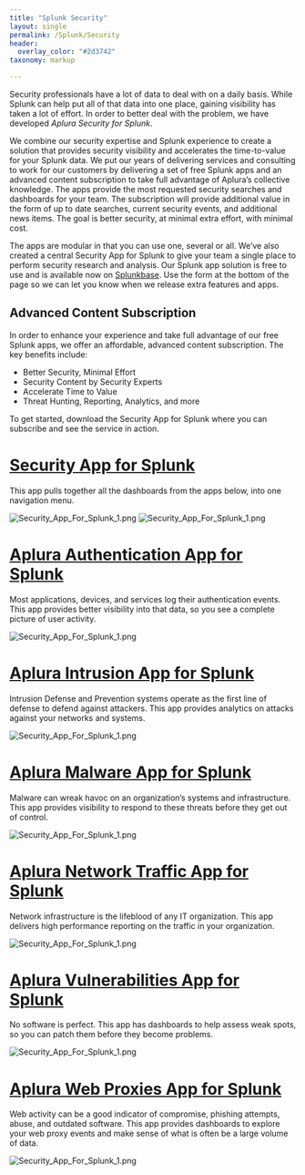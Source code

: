 ```yaml
---
title: "Splunk Security"
layout: single
permalink: /Splunk/Security
header:
  overlay_color: "#2d3742"
taxonomy: markup

---
```

Security professionals have a lot of data to deal with on a daily basis. While Splunk can help put all of that data into one place, gaining visibility has taken a lot of effort. In order to better deal with the problem, we have developed _Aplura Security for Splunk_.

We combine our security expertise and Splunk experience to create a solution that provides security visibility and accelerates the time-to-value for your Splunk data. We put our years of delivering services and consulting to work for our customers by delivering a set of free Splunk apps and an advanced content subscription to take full advantage of Aplura’s collective knowledge. The apps provide the most requested security searches and dashboards for your team. The subscription will provide additional value in the form of up to date searches, current security events, and additional news items. The goal is better security, at minimal extra effort, with minimal cost.

The apps are modular in that you can use one, several or all. We’ve also created a central Security App for Splunk to give your team a single place to perform security research and analysis. Our Splunk app solution is free to use and is available now on [Splunkbase](https://splunkbase.splunk.com/apps/#/author/aplura_llc). Use the form at the bottom of the page so we can let you know when we release extra features and apps.

## Advanced Content Subscription

In order to enhance your experience and take full advantage of our free Splunk apps, we offer an affordable, advanced content subscription. The key benefits include:

*   Better Security, Minimal Effort
*   Security Content by Security Experts
*   Accelerate Time to Value
*   Threat Hunting, Reporting, Analytics, and more

To get started, download the Security App for Splunk where you can subscribe and see the service in action.

# [Security App for Splunk](https://splunkbase.splunk.com/app/3993/)

This app pulls together all the dashboards from the apps below, into one navigation menu.

![Security_App_For_Splunk_1.png](/assets/images/Security_App_For_Splunk_1.png) ![Security_App_For_Splunk_1.png](/assets/images/Security_App_For_Splunk_2.png)

# [Aplura Authentication App for Splunk](https://splunkbase.splunk.com/app/4227/)

Most applications, devices, and services log their authentication events. This app provides better visibility into that data, so you see a complete picture of user activity.

![Security_App_For_Splunk_1.png](/assets/images/Aplura_Authentication_App_for_Splunk.png)

# [Aplura Intrusion App for Splunk](https://splunkbase.splunk.com/app/4225/)

Intrusion Defense and Prevention systems operate as the first line of defense to defend against attackers. This app provides analytics on attacks against your networks and systems.

![Security_App_For_Splunk_1.png](/assets/images/int_500.png)

# [Aplura Malware App for Splunk](https://splunkbase.splunk.com/app/4228/)

Malware can wreak havoc on an organization’s systems and infrastructure. This app provides visibility to respond to these threats before they get out of control.

![Security_App_For_Splunk_1.png](/assets/images/Aplura_Malware_App_for_Splunk.png)

# [Aplura Network Traffic App for Splunk](https://splunkbase.splunk.com/app/4229/)

Network infrastructure is the lifeblood of any IT organization. This app delivers high performance reporting on the traffic in your organization.

![Security_App_For_Splunk_1.png](/assets/images/Aplura_Network_Traffic_App_for_Splunk.png)

# [Aplura Vulnerabilities App for Splunk](https://splunkbase.splunk.com/app/4230/)

No software is perfect. This app has dashboards to help assess weak spots, so you can patch them before they become problems.

![Security_App_For_Splunk_1.png](/assets/images/Aplura_Vulnerabilities_App_for_Splunk.png)

# [Aplura Web Proxies App for Splunk](https://splunkbase.splunk.com/app/4231/)

Web activity can be a good indicator of compromise, phishing attempts, abuse, and outdated software. This app provides dashboards to explore your web proxy events and make sense of what is often be a large volume of data.

![Security_App_For_Splunk_1.png](/assets/images/Aplura_Web_Proxies_App_for_Splunk.png)
